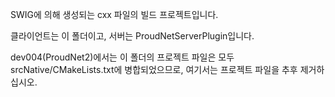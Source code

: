 ﻿SWIG에 의해 생성되는 cxx 파일의 빌드 프로젝트입니다.

클라이언트는 이 폴더이고, 서버는 ProudNetServerPlugin입니다.

dev004(ProudNet2)에서는 이 폴더의 프로젝트 파일은 모두 srcNative/CMakeLists.txt에 병합되었으므로, 여기서는 프로젝트 파일을 추후 제거하십시오.
